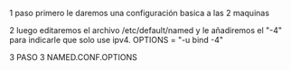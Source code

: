 

1 paso primero le daremos una configuración basica a las 2 maquinas


2 luego editaremos el archivo /etc/default/named y le añadiremos el "-4" para indicarle que solo use ipv4.
OPTIONS = "-u bind -4"


3 PASO 3 NAMED.CONF.OPTIONS
